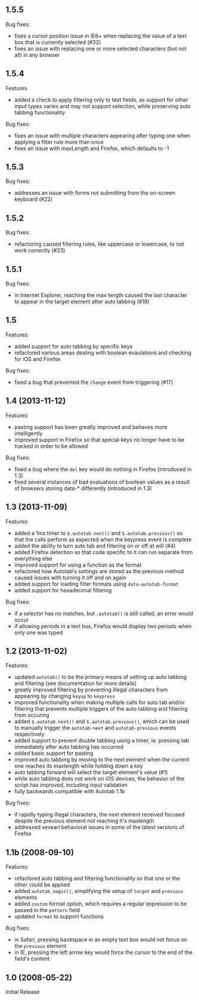 ## 1.5.5

Bug fixes:

* fixes a cursor position issue in IE6+ when replacing the value of a text box that is currently selected (#32)
* fixes an issue with replacing one or more selected characters (but not all) in any browser


## 1.5.4

Features

* added a check to apply filtering only to text fields, as support for other input types varies and may not support selection, while preserving auto tabbing functionality

Bug fixes:

* fixes an issue with multiple characters appearing after typing one when applying a filter rule more than once
* fixes an issue with maxLength and Firefox, which defaults to -1


## 1.5.3

Bug fixes:

* addresses an issue with forms not submitting from the on-screen keyboard (#22)


## 1.5.2

Bug fixes:

* refactoring caused filtering rules, like uppercase or lowercase, to not work correctly (#23)


## 1.5.1

Bug fixes:

* in Internet Explorer, reaching the max length caused the last character to appear in the target element after auto tabbing (#19)


## 1.5

Features:

* added support for auto tabbing by specific keys
* refactored various areas dealing with boolean evaulations and checking for iOS and Firefox

Bug fixes:

* fixed a bug that prevented the `change` event from triggering (#17)


## 1.4 (2013-11-12)

Features:

* pasting support has been greatly improved and behaves more intelligently
* improved support in Firefox so that special keys no longer have to be tracked in order to be allowed

Bug fixes:

* fixed a bug where the `del` key would do nothing in Firefox (introduced in 1.3)
* fixed several instances of bad evaluations of boolean values as a result of browsers storing data-* differently (introduced in 1.3)


## 1.3 (2013-11-09)

Features:

* added a 1ms timer to `$.autotab.next()` and `$.autotab.previous()` so that the calls perform as expected when the keypress event is complete
* added the ability to turn auto tab and filtering on or off at will (#4)
* added Firefox detection so that code specific to it can run separate from everything else
* improved support for using a function as the format
* refactored how Autotab's settings are stored as the previous method caused issues with turning it off and on again
* added support for loading filter formats using `data-autotab-format`
* added support for hexadecimal filtering

Bug fixes:

* if a selector has no matches, but `.autotab()` is still called, an error would occur
* if allowing periods in a text box, Firefox would display two periods when only one was typed


## 1.2 (2013-11-02)

Features:

* updated `autotab()` to be the primary means of setting up auto tabbing and filtering (see documentation for more details)
* greatly improved filtering by preventing illegal characters from appearing by changing `keyup` to `keypress`
* improved functionality when making multiple calls for auto tab and/or filtering that prevents multiple triggers of the auto tabbing and filtering from occuring
* added `$.autotab.next()` and `$.autotab.previous()`, which can be used to manually trigger the `autotab-next` and `autotab-previous` events respectively
* added support to prevent double tabbing using a timer, ie. pressing tab immediately after auto tabbing has occurred
* added basic support for pasting
* improved auto tabbing by moving to the next element when the current one reaches its maxlength while holding down a key
* auto tabbing forward will select the target element's value (#1)
* while auto tabbing does not work on iOS devices, the behavior of the script has improved, including input validation
* fully backwards compatible with Autotab 1.1b

Bug fixes:

* if rapidly typing illegal characters, the next element received focused despite the previous element not reaching it's maxlength
* addressed sevearl behavioral issues in some of the latest versions of Firefox


## 1.1b (2008-09-10)

Features:

* refactored auto tabbing and filtering functionality so that one or the other could be applied
* added `autotab_magic()`, simplifying the setup of `target` and `previous` elements
* added `custom` format option, which requires a regular expression to be passed in the `pattern` field
* updated `format` to support functions

Bug fixes:

* in Safari, pressing backspace in an empty text box would not focus on the `previous` element
* in IE, pressing the left arrow key would force the cursor to the end of the field's content


## 1.0 (2008-05-22)

Initial Release
